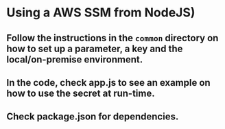 # Using a AWS SSM from NodeJS)

## Follow the instructions in the `common` directory on how to set up a parameter, a key and the local/on-premise environment. 
## In the code, check app.js to see an example on how to use the secret at run-time.
## Check package.json for dependencies.
